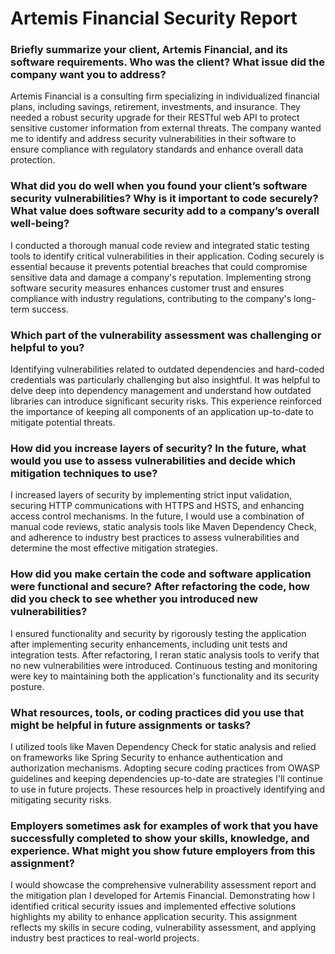 <h1>Artemis Financial Security Report</h1>

<h3>Briefly summarize your client, Artemis Financial, and its software requirements. Who was the client? What issue did the company want you to address?</h3>
Artemis Financial is a consulting firm specializing in individualized financial plans, including savings, retirement, investments, and insurance. They needed a robust security upgrade for their RESTful web API to protect sensitive customer information from external threats. The company wanted me to identify and address security vulnerabilities in their software to ensure compliance with regulatory standards and enhance overall data protection.

<h3>What did you do well when you found your client’s software security vulnerabilities? Why is it important to code securely? What value does software security add to a company’s overall well-being?</h3>
I conducted a thorough manual code review and integrated static testing tools to identify critical vulnerabilities in their application. Coding securely is essential because it prevents potential breaches that could compromise sensitive data and damage a company's reputation. Implementing strong software security measures enhances customer trust and ensures compliance with industry regulations, contributing to the company's long-term success.

<h3>Which part of the vulnerability assessment was challenging or helpful to you?</h3>
Identifying vulnerabilities related to outdated dependencies and hard-coded credentials was particularly challenging but also insightful. It was helpful to delve deep into dependency management and understand how outdated libraries can introduce significant security risks. This experience reinforced the importance of keeping all components of an application up-to-date to mitigate potential threats.

<h3>How did you increase layers of security? In the future, what would you use to assess vulnerabilities and decide which mitigation techniques to use?</h3>
I increased layers of security by implementing strict input validation, securing HTTP communications with HTTPS and HSTS, and enhancing access control mechanisms. In the future, I would use a combination of manual code reviews, static analysis tools like Maven Dependency Check, and adherence to industry best practices to assess vulnerabilities and determine the most effective mitigation strategies.

<h3>How did you make certain the code and software application were functional and secure? After refactoring the code, how did you check to see whether you introduced new vulnerabilities?</h3>
I ensured functionality and security by rigorously testing the application after implementing security enhancements, including unit tests and integration tests. After refactoring, I reran static analysis tools to verify that no new vulnerabilities were introduced. Continuous testing and monitoring were key to maintaining both the application's functionality and its security posture.

<h3>What resources, tools, or coding practices did you use that might be helpful in future assignments or tasks?</h3>
I utilized tools like Maven Dependency Check for static analysis and relied on frameworks like Spring Security to enhance authentication and authorization mechanisms. Adopting secure coding practices from OWASP guidelines and keeping dependencies up-to-date are strategies I'll continue to use in future projects. These resources help in proactively identifying and mitigating security risks.

<h3>Employers sometimes ask for examples of work that you have successfully completed to show your skills, knowledge, and experience. What might you show future employers from this assignment?</h3>
I would showcase the comprehensive vulnerability assessment report and the mitigation plan I developed for Artemis Financial. Demonstrating how I identified critical security issues and implemented effective solutions highlights my ability to enhance application security. This assignment reflects my skills in secure coding, vulnerability assessment, and applying industry best practices to real-world projects.

